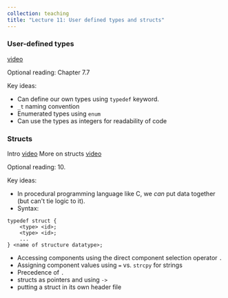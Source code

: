```yaml
---
collection: teaching
title: "Lecture 11: User defined types and structs"
---
```


### User-defined types
[video](https://youtu.be/uujZ4KSDA0A)

Optional reading: Chapter 7.7

Key ideas:
* Can define our own types using `typedef` keyword.
* `_t` naming convention
* Enumerated types using `enum`
* Can use the types as integers for readability of code

### Structs
Intro [video](https://youtu.be/uujZ4KSDA0A)
More on structs [video](https://youtu.be/V9dXeYfcVa4)


Optional reading: 10.

Key ideas:
* In procedural programming language like C, we *can* put data together (but
	can't tie logic to it). 
* Syntax:
```
typedef struct {
	<type> <id>;
	<type> <id>;
	...
} <name of structure datatype>;
```
* Accessing components using the direct component selection operator `.` 
* Assigning component values using `=` vs. `strcpy` for strings
* Precedence of `.`
* structs as pointers and using `->` 
* putting a struct in its own header file
